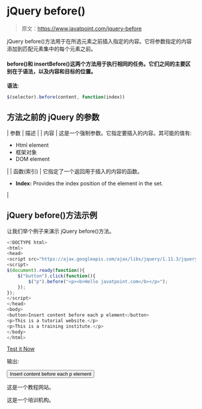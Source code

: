 # jQuery before()

> 原文：<https://www.javatpoint.com/jquery-before>

jQuery before()方法用于在所选元素之前插入指定的内容。它将参数指定的内容添加到匹配元素集中的每个元素之前。

#### before()和 insertBefore()这两个方法用于执行相同的任务。它们之间的主要区别在于语法，以及内容和目标的位置。

**语法**:

```js
$(selector).before(content, function(index))

```

## 方法之前的 jQuery 的参数

| 参数 | 描述 |
| 内容 | 这是一个强制参数。它指定要插入的内容。其可能的值有:

*   Html element
*   框架对象
*   DOM element

 |
| 函数(索引) | 它指定了一个返回用于插入的内容的函数。

*   **Index:** Provides the index position of the element in the set.

 |

## jQuery before()方法示例

让我们举个例子来演示 jQuery before()方法。

```js
<!DOCTYPE html>
<html>
<head>
<script src="https://ajax.googleapis.com/ajax/libs/jquery/1.11.3/jquery.min.js"></script>
<script>
$(document).ready(function(){
    $("button").click(function(){
        $("p").before("<p><b>Hello javatpoint.com</b></p>");
    });
});
</script>
</head>
<body>
<button>Insert content before each p element</button>
<p>This is a tutorial website.</p>
<p>This is a training institute.</p>
</body>
</html>

```

[Test it Now](https://www.javatpoint.com/oprweb/test.jsp?filename=jquerybefore1)

输出:

<button class="b1">Insert content before each p element</button>

这是一个教程网站。

这是一个培训机构。